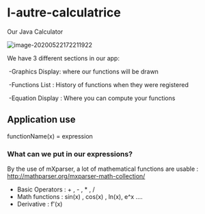 # l-autre-calculatrice

Our Java Calculator

![image-20200522172211922](C:\Users\user\AppData\Roaming\Typora\typora-user-images\image-20200522172211922.png)

We have 3 different sections in our app:

​	-Graphics Display: where our functions will be drawn

​	-Functions List : History of functions when they were registered

​	-Equation Display : Where you can compute your functions

<h2>Application use</h2>

functionName(x) = expression

<h3>What can we put in our expressions?</h3>

By the use of mXparser, a lot of mathematical functions are usable :  http://mathparser.org/mxparser-math-collection/ 

- Basic Operators : + , - , * , /
- Math functions : sin(x) , cos(x) , ln(x), e^x ....
- Derivative : f'(x)